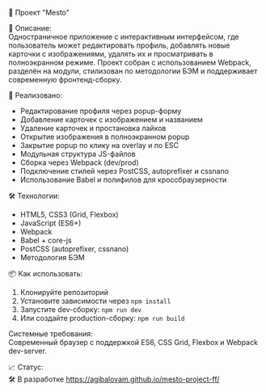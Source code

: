  📸 Проект "Mesto"

📖 Описание:  
Одностраничное приложение с интерактивным интерфейсом, где пользователь может редактировать профиль, добавлять новые карточки с изображениями, удалять их и просматривать в полноэкранном режиме. Проект собран с использованием Webpack, разделён на модули, стилизован по методологии БЭМ и поддерживает современную фронтенд-сборку.

🚀 Реализовано:
- Редактирование профиля через popup-форму
- Добавление карточек с изображением и названием
- Удаление карточек и простановка лайков
- Открытие изображения в полноэкранном popup
- Закрытие popup по клику на overlay и по ESC
- Модульная структура JS-файлов
- Сборка через Webpack (dev/prod)
- Подключение стилей через PostCSS, autoprefixer и cssnano
- Использование Babel и полифилов для кроссбраузерности

🛠 Технологии:
- HTML5, CSS3 (Grid, Flexbox)
- JavaScript (ES6+)
- Webpack
- Babel + core-js
- PostCSS (autoprefixer, cssnano)
- Методология БЭМ

📦 Как использовать:
1. Клонируйте репозиторий  
2. Установите зависимости через `npm install`  
3. Запустите dev-сборку: `npm run dev`  
4. Или создайте production-сборку: `npm run build`

Системные требования:  
Современный браузер с поддержкой ES6, CSS Grid, Flexbox и Webpack dev-server.

📈 Статус:  
🛠 В разработке
https://agibalovam.github.io/mesto-project-ff/

